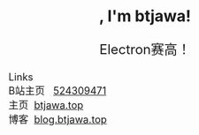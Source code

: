 <link rel="stylesheet" href="https://cdn.jsdelivr.net/gh/aquawolf04/font-awesome-pro@5cd1511/css/all.css">

<p align="center">
  <h1 height="200px" align="center">
    <i class="fa-solid fa-hand-wave fa-shake"></i>, I'm btjawa!
  </h1>
   <p align="center" style="font-size:24px;">Electron赛高！<br></p>
   <p style="font-size:18px">
   <i class="fa-solid fa-link"></i>&nbsp;Links<br>
   <i class="fa-brands fa-bilibili"></i>&nbsp;B站主页&nbsp;<i class="fa-solid fa-right"></i>&nbsp;
   <a href="https://space.bilibili.com/524309471" target="_blank">524309471</a><br>
   <i class="fa-solid fa-house-user"></i>&nbsp;主页&nbsp;<i class="fa-solid fa-right"></i>&nbsp;<a href="https://btjawa.top" target="_blank">btjawa.top</a><br>
   <i class="fa-solid fa-blog"></i>&nbsp;博客&nbsp;<i class="fa-solid fa-right"></i>&nbsp;<a href="https://blog.btjawa.top" target="_blank">blog.btjawa.top</a><br>
   </p>
</p>
